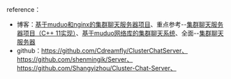 reference：

* 博客：[基于muduo和nginx的集群聊天服务器项目](https://juejin.cn/post/7194411400293253157)、重点参考--[集群聊天服务器项目（C++ 11实现）](https://blog.csdn.net/weixin_46272577/article/details/126996475)、[基于muduo网络库的集群聊天系统](https://blog.nowcoder.net/n/1c02731f5b344dd7892974a9da7160f7?from=nowcoder_improve)、全面--[集群聊天服务器](https://blog.csdn.net/m0_73537205/article/details/139056143)
* github：https://github.com/Cdreamfly/ClusterChatServer、https://github.com/shenmingik/Server、https://github.com/Shangyizhou/Cluster-Chat-Server、